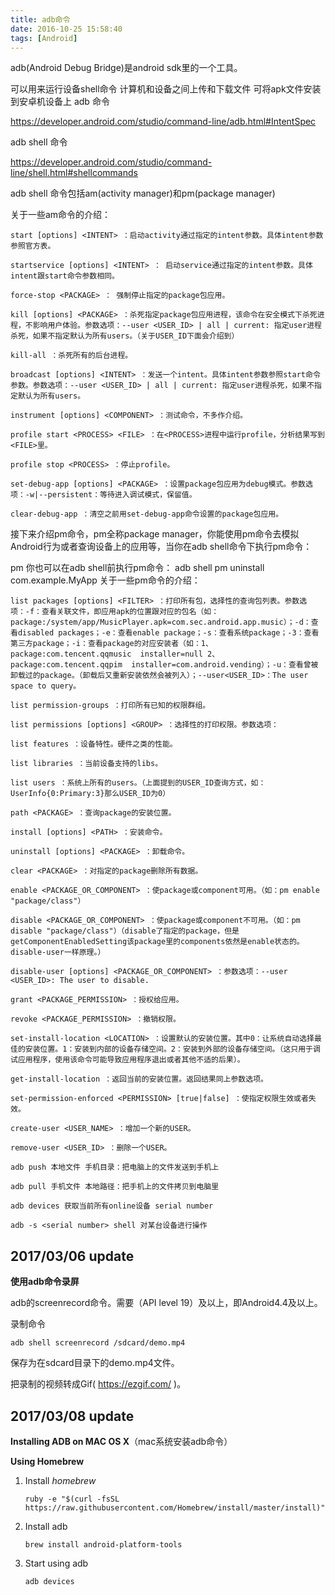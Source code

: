 ```yaml
---
title: adb命令
date: 2016-10-25 15:58:40
tags: [Android]
---
```


adb(Android Debug Bridge)是android sdk里的一个工具。

可以用来运行设备shell命令
计算机和设备之间上传和下载文件
可将apk文件安装到安卓机设备上
adb 命令

https://developer.android.com/studio/command-line/adb.html#IntentSpec




adb shell 命令

https://developer.android.com/studio/command-line/shell.html#shellcommands

adb shell 命令包括am(activity manager)和pm(package manager)

关于一些am命令的介绍：

```
start [options] <INTENT> ：启动activity通过指定的intent参数。具体intent参数参照官方表。

startservice [options] <INTENT> ： 启动service通过指定的intent参数。具体intent跟start命令参数相同。

force-stop <PACKAGE> ： 强制停止指定的package包应用。

kill [options] <PACKAGE> ：杀死指定package包应用进程，该命令在安全模式下杀死进程，不影响用户体验。参数选项：--user <USER_ID> | all | current: 指定user进程杀死，如果不指定默认为所有users。（关于USER_ID下面会介绍到）

kill-all ：杀死所有的后台进程。

broadcast [options] <INTENT> ：发送一个intent。具体intent参数参照start命令参数。参数选项：--user <USER_ID> | all | current: 指定user进程杀死，如果不指定默认为所有users。

instrument [options] <COMPONENT> ：测试命令，不多作介绍。

profile start <PROCESS> <FILE> ：在<PROCESS>进程中运行profile，分析结果写到<FILE>里。

profile stop <PROCESS> ：停止profile。

set-debug-app [options] <PACKAGE> ：设置package包应用为debug模式。参数选项：-w|--persistent：等待进入调试模式，保留值。

clear-debug-app ：清空之前用set-debug-app命令设置的package包应用。

```


接下来介绍pm命令，pm全称package manager，你能使用pm命令去模拟Android行为或者查询设备上的应用等，当你在adb shell命令下执行pm命令：

pm <command>
你也可以在adb shell前执行pm命令：
adb shell pm uninstall com.example.MyApp
关于一些pm命令的介绍：

```
list packages [options] <FILTER> ：打印所有包，选择性的查询包列表。参数选项：-f：查看关联文件，即应用apk的位置跟对应的包名（如：package:/system/app/MusicPlayer.apk=com.sec.android.app.music）；-d：查看disabled packages；-e：查看enable package；-s：查看系统package；-3：查看第三方package；-i：查看package的对应安装者（如：1、package:com.tencent.qqmusic  installer=null 2、package:com.tencent.qqpim  installer=com.android.vending）；-u：查看曾被卸载过的package。（卸载后又重新安装依然会被列入）；--user<USER_ID>：The user space to query。

list permission-groups ：打印所有已知的权限群组。

list permissions [options] <GROUP> ：选择性的打印权限。参数选项：

list features ：设备特性。硬件之类的性能。

list libraries ：当前设备支持的libs。

list users ：系统上所有的users。（上面提到的USER_ID查询方式，如：UserInfo{0:Primary:3}那么USER_ID为0）

path <PACKAGE> ：查询package的安装位置。

install [options] <PATH> ：安装命令。

uninstall [options] <PACKAGE> ：卸载命令。

clear <PACKAGE> ：对指定的package删除所有数据。

enable <PACKAGE_OR_COMPONENT> ：使package或component可用。（如：pm enable "package/class"）

disable <PACKAGE_OR_COMPONENT> ：使package或component不可用。（如：pm disable "package/class"）（disable了指定的package，但是getComponentEnabledSetting该package里的components依然是enable状态的。disable-user一样原理。）

disable-user [options] <PACKAGE_OR_COMPONENT> ：参数选项：--user <USER_ID>: The user to disable.

grant <PACKAGE_PERMISSION> ：授权给应用。

revoke <PACKAGE_PERMISSION> ：撤销权限。

set-install-location <LOCATION> ：设置默认的安装位置。其中0：让系统自动选择最佳的安装位置。1：安装到内部的设备存储空间。2：安装到外部的设备存储空间。（这只用于调试应用程序，使用该命令可能导致应用程序退出或者其他不适的后果）。

get-install-location ：返回当前的安装位置。返回结果同上参数选项。

set-permission-enforced <PERMISSION> [true|false] ：使指定权限生效或者失效。

create-user <USER_NAME> ：增加一个新的USER。

remove-user <USER_ID> ：删除一个USER。

adb push 本地文件 手机目录：把电脑上的文件发送到手机上

adb pull 手机文件 本地路径：把手机上的文件拷贝到电脑里

adb devices 获取当前所有online设备 serial number

adb -s <serial number> shell 对某台设备进行操作

```



## 2017/03/06 update

**使用adb命令录屏**

adb的screenrecord命令。需要（API level 19）及以上，即Android4.4及以上。

录制命令

```
adb shell screenrecord /sdcard/demo.mp4
```

保存为在sdcard目录下的demo.mp4文件。

把录制的视频转成Gif(  https://ezgif.com/  )。



## 2017/03/08 update

**Installing ADB on MAC OS X**（mac系统安装adb命令）

**Using Homebrew**

1. Install *homebrew*

   ```
   ruby -e "$(curl -fsSL https://raw.githubusercontent.com/Homebrew/install/master/install)"
   ```

2. Install adb

   ```
   brew install android-platform-tools
   ```

3. Start using adb

   ```
   adb devices
   ```